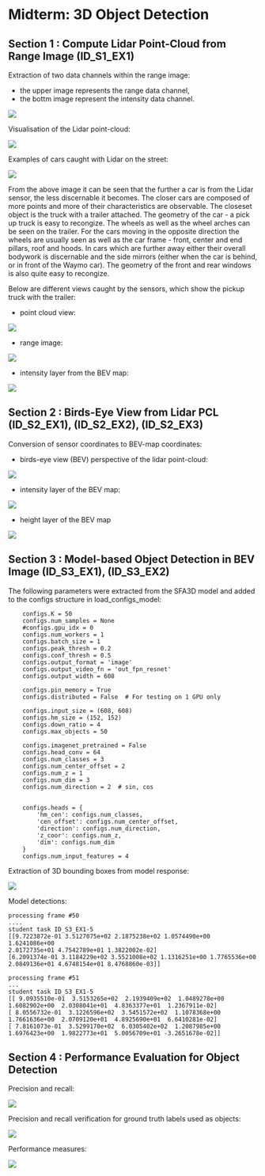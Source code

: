 # Midterm: 3D Object Detection

## Section 1 : Compute Lidar Point-Cloud from Range Image (ID_S1_EX1)

Extraction of two data channels within the range image:
- the upper image represents the range data channel,
- the bottm image represent the intensity data channel. 

![](img/Step_1/1_show_range_image.png)

Visualisation of the Lidar point-cloud:

![](img/Step_1/point_cloud.png)

Examples of cars caught with Lidar on the street:

![](img/Step_1/cars.png)

From the above image it can be seen that the further a car is from the Lidar sensor, the less discernable it becomes. The closer cars are composed of more points and more of their characteristics are observable. The closeset object is the truck with a trailer attached. The geometry of the car - a pick up truck is easy to recongize. The wheels as well as the wheel arches can be seen on the trailer. For the cars moving in the opposite direction the wheels are usually seen as well as the car frame - front, center and end pillars, roof and hoods. In cars which are further away either their overall bodywork is discernable and the side mirrors (either when the car is behind, or in front of the Waymo car). The geometry of the front and rear windows is also quite easy to recongize. 

Below are different views caught by the sensors, which show the pickup truck with the trailer:
- point cloud view:

![](img/Step_1/pcl_truck.png)

- range image:

![](img/Step_1/2_show_range_image.png)

- intensity layer from the BEV map:

![](img/Step_1/intens_frame_0.PNG)

## Section 2 : Birds-Eye View from Lidar PCL (ID_S2_EX1), (ID_S2_EX2), (ID_S2_EX3)

Conversion of sensor coordinates to BEV-map coordinates:

- birds-eye view (BEV) perspective of the lidar point-cloud:

![](img/Step_2/1_bev.png)

-  intensity layer of the BEV map:

![](img/Step_2/1_intensity.png)

-  height layer of the BEV map

![](img/Step_2/2_height.png)

## Section 3 : Model-based Object Detection in BEV Image (ID_S3_EX1), (ID_S3_EX2)

The following parameters were extracted from the SFA3D model and added to the configs structure in load_configs_model:

        configs.K = 50
        configs.num_samples = None
        #configs.gpu_idx = 0
        configs.num_workers = 1
        configs.batch_size = 1
        configs.peak_thresh = 0.2
        configs.conf_thresh = 0.5
        configs.output_format = 'image'
        configs.output_video_fn = 'out_fpn_resnet'
        configs.output_width = 608

        configs.pin_memory = True
        configs.distributed = False  # For testing on 1 GPU only

        configs.input_size = (608, 608)
        configs.hm_size = (152, 152)
        configs.down_ratio = 4
        configs.max_objects = 50

        configs.imagenet_pretrained = False
        configs.head_conv = 64
        configs.num_classes = 3
        configs.num_center_offset = 2
        configs.num_z = 1
        configs.num_dim = 3
        configs.num_direction = 2  # sin, cos


        configs.heads = {
            'hm_cen': configs.num_classes,
            'cen_offset': configs.num_center_offset,
            'direction': configs.num_direction,
            'z_coor': configs.num_z,
            'dim': configs.num_dim
        }
        configs.num_input_features = 4 

Extraction of 3D bounding boxes from model response:

![](img/Step_3/labels_vs_detected_objects_frame_51.png)

Model detections:

    processing frame #50
    ....
    student task ID_S3_EX1-5
    [[9.7223872e-01 3.5127075e+02 2.1875238e+02 1.0574490e+00 1.6241086e+00
    2.0172735e+01 4.7542789e+01 1.3822002e-02]
    [6.2091374e-01 3.1184229e+02 3.5521008e+02 1.1316251e+00 1.7765536e+00      
    2.0849136e+01 4.6748154e+01 8.4768860e-03]]

    processing frame #51
    ...
    student task ID_S3_EX1-5
    [[ 9.0935510e-01  3.5153265e+02  2.1939409e+02  1.0489278e+00
    1.6082902e+00  2.0308041e+01  4.8363377e+01  1.2367911e-02]
    [ 8.0556732e-01  3.1226596e+02  3.5451572e+02  1.1078368e+00
    1.7661636e+00  2.0709120e+01  4.8925690e+01  6.6410281e-02]
    [ 7.8161073e-01  3.5299170e+02  6.0305402e+02  1.2087985e+00
    1.6976423e+00  1.9822773e+01  5.0056709e+01 -3.2651678e-02]]


## Section 4 : Performance Evaluation for Object Detection

Precision and recall:

![](img/Step_4/precision_recall.png)

Precision and recall verification for ground truth labels used as objects:

![](img/Step_4/precision_recall_True.PNG)

Performance measures:

![](img/Step_4/plots_False.png)
